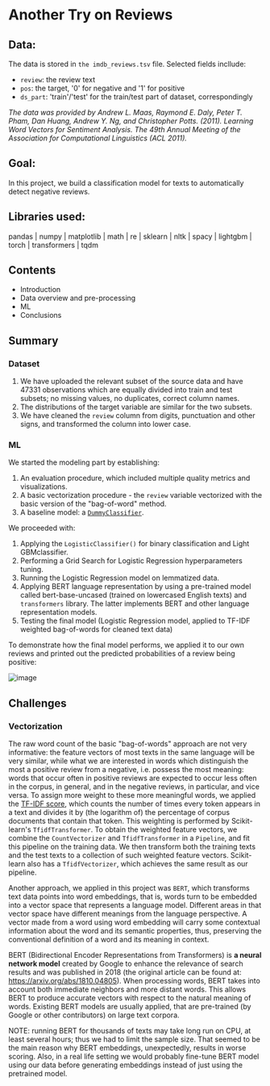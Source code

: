 # Another Try on Reviews

## Data:

The data is stored in `the imdb_reviews.tsv` file. Selected fields incllude:
- `review`: the review text
- `pos`: the target, '0' for negative and '1' for positive
- `ds_part`: 'train'/'test' for the train/test part of dataset, correspondingly

*The data was provided by Andrew L. Maas, Raymond E. Daly, Peter T. Pham, Dan Huang, Andrew Y. Ng, and Christopher Potts. (2011). Learning Word Vectors for Sentiment Analysis. The 49th Annual Meeting of the Association for Computational Linguistics (ACL 2011).*

## Goal:

In this project, we build a classification model for texts to automatically detect negative reviews.

## Libraries used:

pandas | 
numpy |
matplotlib |
math |
re |
sklearn |
nltk |
spacy |
lightgbm |
torch |
transformers |
tqdm

## Contents

* Introduction
* Data overview and pre-processing
* ML
* Conclusions

## Summary

### Dataset

1. We have uploaded the relevant subset of the source data and have 47331 observations which are equally divided into train and test subsets; no missing values, no duplicates, correct column names.
2. The distributions of the target variable are similar for the two subsets.
3. We have cleaned the `review` column from digits, punctuation and other signs, and transformed the column into lower case.

### ML

We started the modeling part by establishing:

1. An evaluation procedure, which included multiple quality metrics and visualizations.
2. A basic vectorization procedure - the `review` variable vectorized with the basic version of the "bag-of-word" method.
3. A baseline model: a [`DummyClassifier`](https://scikit-learn.org/stable/modules/generated/sklearn.dummy.DummyClassifier.html).

We proceeded with:
1. Applying the `LogisticClassifier()` for binary classification and Light GBMclassifier.
2. Performing a Grid Search for Logistic Regression hyperparameters tuning.
3. Running the Logistic Regression model on lemmatized data.
4. Applying BERT language representation by using a pre-trained model called bert-base-uncased (trained on lowercased English texts) and `transformers` library. The latter implements BERT and other language representation models.
5. Testing the final model (Logistic Regression model, applied to TF-IDF weighted bag-of-words for cleaned text data)

To demonstrate how the final model performs, we applied it to our own reviews and printed out the predicted probabilities of a review being positive:

![image](https://user-images.githubusercontent.com/78222587/207990347-cfcb626e-b0fd-47cc-bcb7-af558a713499.png)


## Challenges

### Vectorization

The raw word count of the basic "bag-of-words" approach are not very informative: the feature vectors of most texts in the same language will be very similar, while what we are interested in words which distinguish the most a positive review from a negative, i.e. possess the most meaning: words that occur often in positive reviews are expected to occur less often in the corpus, in general, and in the negative reviews, in particular, and vice versa. To assign more weight to these more meaningful words, we applied the [TF-IDF score](https://en.wikipedia.org/wiki/Tf%E2%80%93idf), which counts the number of times every token appears in a text and divides it by (the logarithm of) the percentage of corpus documents that contain that token. This weighting is performed by Scikit-learn's `TfidfTransformer`. To obtain the weighted feature vectors, we combine the `CountVectorizer` and `TfidfTransformer` in a `Pipeline`, and fit this pipeline on the training data. We then transform both the training texts and the test texts to a collection of such weighted feature vectors. Scikit-learn also has a `TfidfVectorizer`, which achieves the same result as our pipeline.

Another approach, we applied in this project was `BERT`, which transforms text data points into word embeddings, that is, words turn to be embedded into a vector space that represents a language model. Different areas in that vector space have different meanings from the language perspective. A vector made from a word using word embedding will carry some contextual information about the word and its semantic properties, thus, preserving the conventional definition of a word and its meaning in context.

BERT (Bidirectional Encoder Representations from Transformers) is **a neural network model** created by Google to enhance the relevance of search results and was published in 2018 (the original article can be found at: https://arxiv.org/abs/1810.04805). When processing words, BERT takes into account both immediate neighbors and more distant words. This allows BERT to produce accurate vectors with respect to the natural meaning of words. Existing BERT models are usually applied, that are pre-trained (by Google or other contributors) on large text corpora.

NOTE: running BERT for thousands of texts may take long run on CPU, at least several hours; thus we had to limit the sample size. That seemed to be the main reason why BERT embeddings, unexpectedly, results in worse scoring. Also, in a real life setting we would probably fine-tune BERT model using our data before generating embeddings instead of just using the pretrained model.




